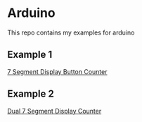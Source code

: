 # Arduino
This repo contains my examples for arduino<br>

## Example 1
[7 Segment Display Button Counter](https://github.com/mertaksoy/arduino/tree/7-segment-button-counter)

## Example 2
[Dual 7 Segment Display Counter](https://github.com/mertaksoy/arduino/tree/dual-7-segment-counter)
